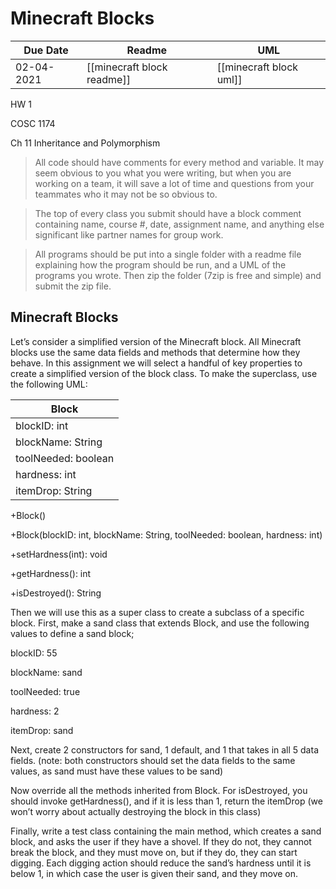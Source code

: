 # Minecraft Blocks

 | Due Date | Readme | UML |
 | - | - | - |
| 02-04-2021 | [[minecraft block readme]] | [[minecraft block uml]] |

HW 1

COSC 1174

Ch 11 Inheritance and Polymorphism

>All code should have comments for every method and variable. It may seem obvious to you what you were writing, but when you are working on a team, it will save a lot of time and questions from your teammates who it may not be so obvious to.

>The top of every class you submit should have a block comment containing name, course #, date, assignment name, and anything else significant like partner names for group work.

>All programs should be put into a single folder with a readme file explaining how the program should be run, and a UML of the programs you wrote. Then zip the folder (7zip is free and simple) and submit the zip file.

## Minecraft Blocks
Let’s consider a simplified version of the Minecraft block. All Minecraft blocks use the same data fields and methods that determine how they behave. In this assignment we will select a handful of key properties to create a simplified version of the block class. To make the superclass, use the following UML:

| Block |
| - |
| blockID: int |
| blockName: String |
| toolNeeded: boolean |
| hardness: int |
| itemDrop: String |

+Block()

+Block(blockID: int, blockName: String, toolNeeded: boolean, hardness: int)

+setHardness(int): void

+getHardness(): int

+isDestroyed(): String

Then we will use this as a super class to create a subclass of a specific block. First, make a sand class that extends Block, and use the following values to define a sand block;

blockID: 55

blockName: sand

toolNeeded: true

hardness: 2

itemDrop: sand

Next, create 2 constructors for sand, 1 default, and 1 that takes in all 5 data fields. (note: both constructors should set the data fields to the same values, as sand must have these values to be sand)

Now override all the methods inherited from Block. For isDestroyed, you should invoke getHardness(), and if it is less than 1, return the itemDrop (we won’t worry about actually destroying the block in this class)

Finally, write a test class containing the main method, which creates a sand block, and asks the user if they have a shovel. If they do not, they cannot break the block, and they must move on, but if they do, they can start digging. Each digging action should reduce the sand’s hardness until it is below 1, in which case the user is given their sand, and they move on.